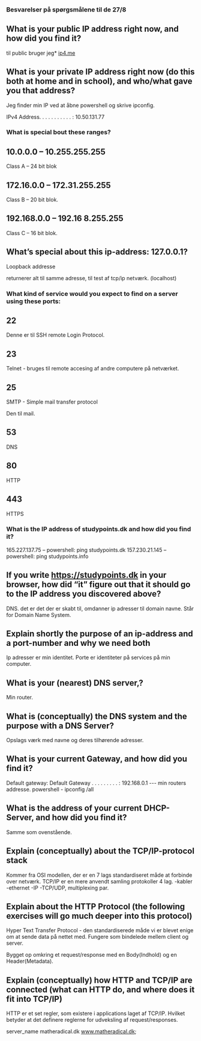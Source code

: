 

### Besvarelser på spørgsmålene til de 27/8

## What is your public IP address right now, and how did you find it?

til public bruger jeg* [ip4.me](http://ip4.me/) 

## What is your private IP address right now (do this both at home and in school), and who/what gave you that address?


Jeg finder min IP ved at åbne powershell og skrive ipconfig.

IPv4 Address. . . . . . . . . . . : 10.50.131.77


### What is special bout these ranges?

## 10.0.0.0 – 10.255.255.255 
Class A – 24 bit blok

## 172.16.0.0 – 172.31.255.255 
Class B – 20 bit blok.

## 192.168.0.0 – 192.16 8.255.255
Class C – 16 bit blok.


## What’s special about this ip-address: 127.0.0.1?
Loopback addresse 

returnerer alt til samme adresse, til test af tcp/ip netværk. (localhost)

### What kind of service would you expect to find on a server using these ports: 

## 22

Denne er til SSH remote Login Protocol.

## 23
Telnet - bruges til remote accesing af andre computere på netværket.

## 25
SMTP - Simple mail transfer protocol

Den til mail.

## 53
DNS

## 80
HTTP

## 443
HTTPS


### What is the IP address of studypoints.dk and how did you find it?
165.227.137.75 – powershell: ping studypoints.dk
157.230.21.145 – powershell: ping studypoints.info

## If you write https://studypoints.dk in your browser, how did “it” figure out that it should go to the IP address you discovered above?
DNS. det er det der er skabt til, omdanner ip adresser til domain navne. Står for Domain Name System.

## Explain shortly the purpose of an ip-address and a port-number and why we need both
Ip adresser er min identitet.
Porte er identiteter på services på min computer.

## What is your (nearest) DNS server,?
Min router.

## What is (conceptually) the DNS system and the purpose with a DNS Server?
Opslags værk med navne og deres tilhørende adresser.

## What is your current Gateway, and how did you find it?
Default gateway: 
Default Gateway . . . . . . . . . : 192.168.0.1   --- min routers addresse.
powershell - ipconfig /all


## What is the address of your current DHCP-Server, and how did you find it?
Samme som ovenstående.

## Explain (conceptually) about the TCP/IP-protocol stack

Kommer fra OSI modellen, der er en 7 lags standardiseret måde at forbinde over netværk.
TCP/IP er en mere anvendt samling protokoller 4 lag.
-kabler
-ethernet
-IP
-TCP/UDP, multiplexing par.

## Explain about the HTTP Protocol (the following exercises will go much deeper into this protocol)

Hyper Text Transfer Protocol - den standardiserede måde vi er blevet enige om at sende data på nettet med. Fungere som bindelede mellem client og server.

Bygget op omkring et request/response med en Body(Indhold) og en Header(Metadata).

## Explain (conceptually) how HTTP and TCP/IP are connected (what can HTTP do, and where does it fit into TCP/IP)

HTTP er et set regler, som existere i applications laget af TCP/IP. Hvilket betyder at det definere reglerne for udveksling af request/responses.

server_name matheradical.dk www.matheradical.dk;
